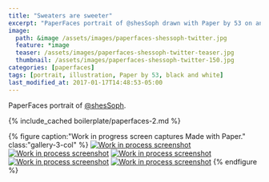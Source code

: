 ```yaml
---
title: "Sweaters are sweeter"
excerpt: "PaperFaces portrait of @shesSoph drawn with Paper by 53 on an iPad."
image: 
  path: &image /assets/images/paperfaces-shessoph-twitter.jpg 
  feature: *image
  teaser: /assets/images/paperfaces-shessoph-twitter-teaser.jpg
  thumbnail: /assets/images/paperfaces-shessoph-twitter-150.jpg
categories: [paperfaces]
tags: [portrait, illustration, Paper by 53, black and white]
last_modified_at: 2017-01-17T14:48:53-05:00
---
```


PaperFaces portrait of [@shesSoph](https://twitter.com/shesSoph).

{% include_cached boilerplate/paperfaces-2.md %}

{% figure caption:"Work in progress screen captures Made with Paper." class:"gallery-3-col" %}
[![Work in process screenshot](/assets/images/paperfaces-shessoph-process-1-600.jpg)](/assets/images/paperfaces-shessoph-process-1-lg.jpg)
[![Work in process screenshot](/assets/images/paperfaces-shessoph-process-2-600.jpg)](/assets/images/paperfaces-shessoph-process-2-lg.jpg)
[![Work in process screenshot](/assets/images/paperfaces-shessoph-process-3-600.jpg)](/assets/images/paperfaces-shessoph-process-3-lg.jpg)
[![Work in process screenshot](/assets/images/paperfaces-shessoph-process-4-600.jpg)](/assets/images/paperfaces-shessoph-process-4-lg.jpg)
[![Work in process screenshot](/assets/images/paperfaces-shessoph-process-5-600.jpg)](/assets/images/paperfaces-shessoph-process-5-lg.jpg)
{% endfigure %}
